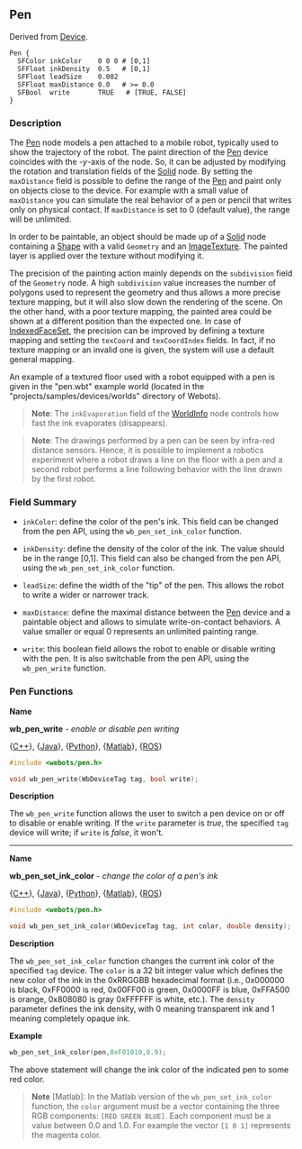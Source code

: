 ## Pen

Derived from [Device](device.md).

```
Pen {
  SFColor inkColor    0 0 0 # [0,1]
  SFFloat inkDensity  0.5   # [0,1]
  SFFloat leadSize    0.002
  SFFloat maxDistance 0.0   # >= 0.0
  SFBool  write       TRUE   # [TRUE, FALSE]
}
```

### Description

The [Pen](#pen) node models a pen attached to a mobile robot, typically used to show the trajectory of the robot.
The paint direction of the [Pen](solid.md) device coincides with the *-y*-axis of the node.
So, it can be adjusted by modifying the rotation and translation fields of the [Solid](solid.md) node.
By setting the `maxDistance` field is possible to define the range of the [Pen](#pen) and paint only on objects close to the device.
For example with a small value of `maxDistance` you can simulate the real behavior of a pen or pencil that writes only on physical contact.
If `maxDistance` is set to 0 (default value), the range will be unlimited.

In order to be paintable, an object should be made up of a [Solid](solid.md) node containing a [Shape](shape.md) with a valid `Geometry` and an [ImageTexture](imagetexture.md).
The painted layer is applied over the texture without modifying it.

The precision of the painting action mainly depends on the `subdivision` field of the `Geometry` node.
A high `subdivision` value increases the number of polygons used to represent the geometry and thus allows a more precise texture mapping, but it will also slow down the rendering of the scene.
On the other hand, with a poor texture mapping, the painted area could be shown at a different position than the expected one.
In case of [IndexedFaceSet](indexedfaceset.md), the precision can be improved by defining a texture mapping and setting the `texCoord` and `texCoordIndex` fields.
In fact, if no texture mapping or an invalid one is given, the system will use a default general mapping.

An example of a textured floor used with a robot equipped with a pen is given in the "pen.wbt" example world (located in the "projects/samples/devices/worlds" directory of Webots).

> **Note**: The `inkEvaporation` field of the [WorldInfo](worldinfo.md) node controls how fast the ink evaporates (disappears).

<!-- -->

> **Note**: The drawings performed by a pen can be seen by infra-red distance sensors.
Hence, it is possible to implement a robotics experiment where a robot draws a line on the floor with a pen and a second robot performs a line following behavior with the line drawn by the first robot.

### Field Summary

- `inkColor`: define the color of the pen's ink. This field can be changed from
the pen API, using the `wb_pen_set_ink_color` function.

- `inkDensity`: define the density of the color of the ink. The value should be in
the range [0,1]. This field can also be changed from the pen API, using the
`wb_pen_set_ink_color` function.

- `leadSize`: define the width of the "tip" of the pen. This allows the robot to
write a wider or narrower track.

- `maxDistance`: define the maximal distance between the [Pen](#pen) device and a
paintable object and allows to simulate write-on-contact behaviors. A value
smaller or equal 0 represents an unlimited painting range.

- `write`: this boolean field allows the robot to enable or disable writing with
the pen. It is also switchable from the pen API, using the `wb_pen_write`
function.

### Pen Functions

**Name**

**wb\_pen\_write** - *enable or disable pen writing*

{[C++](cpp-api.md#cpp_pen)}, {[Java](java-api.md#java_pen)}, {[Python](python-api.md#python_pen)}, {[Matlab](matlab-api.md#matlab_pen)}, {[ROS](ros-api.md)}

```c
#include <webots/pen.h>

void wb_pen_write(WbDeviceTag tag, bool write);
```

**Description**

The `wb_pen_write` function allows the user to switch a pen device on or off to disable or enable writing.
If the `write` parameter is *true*, the specified `tag` device will write; if `write` is *false*, it won't.

---

**Name**

**wb\_pen\_set\_ink\_color** - *change the color of a pen's ink*

{[C++](cpp-api.md#cpp_pen)}, {[Java](java-api.md#java_pen)}, {[Python](python-api.md#python_pen)}, {[Matlab](matlab-api.md#matlab_pen)}, {[ROS](ros-api.md)}

```c
#include <webots/pen.h>

void wb_pen_set_ink_color(WbDeviceTag tag, int color, double density);
```

**Description**

The `wb_pen_set_ink_color` function changes the current ink color of the specified `tag` device.
The `color` is a 32 bit integer value which defines the new color of the ink in the 0xRRGGBB hexadecimal format (i.e., 0x000000 is black, 0xFF0000 is red, 0x00FF00 is green, 0x0000FF is blue, 0xFFA500 is orange, 0x808080 is gray 0xFFFFFF is white, etc.).
The `density` parameter defines the ink density, with 0 meaning transparent ink and 1 meaning completely opaque ink.

**Example**

```c
wb_pen_set_ink_color(pen,0xF01010,0.9);
```

The above statement will change the ink color of the indicated pen to some red color.

> **Note** [Matlab]: In the Matlab version of the `wb_pen_set_ink_color` function, the `color` argument must be a vector containing the three RGB components: `[RED GREEN BLUE]`.
Each component must be a value between 0.0 and 1.0.
For example the vector `[1 0 1]` represents the magenta color.
